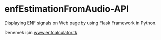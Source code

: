# enfEstimationFromAudio-API

Displaying ENF signals on Web page by using Flask Framework in Python.

Denemek için www.enfcalculator.tk

